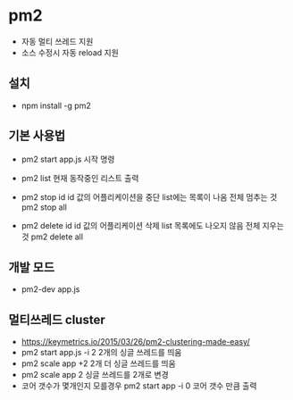 # pm2 
- 자동 멀티 쓰레드 지원
- 소스 수정시 자동 reload 지원

## 설치
- npm install -g pm2

## 기본 사용법
- pm2 start app.js
    시작 명령
- pm2 list
    현재 동작중인 리스트 출력
- pm2 stop id
    id 값의 어플리케이션을 중단
    list에는 목록이 나옴
    전체 멈추는 것
    pm2 stop all

- pm2 delete id
    id 값의 어플리케이션 삭제
    list 목록에도 나오지 않음
    전체 지우는 것
    pm2 delete all

## 개발 모드
- pm2-dev app.js

## 멀티쓰레드 cluster
- https://keymetrics.io/2015/03/26/pm2-clustering-made-easy/
- pm2 start app.js -i 2
    2개의 싱글 쓰레드를 띄움
- pm2 scale app +2
    2개 더 싱글 쓰레드를 띄움
- pm2 scale app 2
    싱글 쓰레드를 2개로 변경
- 코어 갯수가 몇개인지 모를경우
    pm2 start app -i 0
    코어 갯수 만큼 출력
